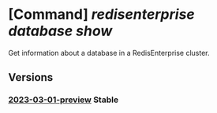 # [Command] _redisenterprise database show_

Get information about a database in a RedisEnterprise cluster.

## Versions

### [2023-03-01-preview](/Resources/mgmt-plane/L3N1YnNjcmlwdGlvbnMve30vcmVzb3VyY2Vncm91cHMve30vcHJvdmlkZXJzL21pY3Jvc29mdC5jYWNoZS9yZWRpc2VudGVycHJpc2Uve30vZGF0YWJhc2VzL3t9/2023-03-01-preview.xml) **Stable**

<!-- mgmt-plane /subscriptions/{}/resourcegroups/{}/providers/microsoft.cache/redisenterprise/{}/databases/{} 2023-03-01-preview -->
